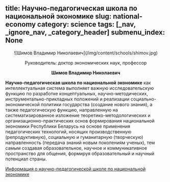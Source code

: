 title: Научно-педагогическая школа по национальной экономике
slug: national-economy
category: science
tags: [_nav, _ignore_nav, _category_header]
submenu_index: None
---

<center>
  ![Шимов Владимир Николаевич](/img/content/schools/shimov.jpg)
  
  Руководитель: доктор экономических наук, профессор
  
  __Шимов Владимир Николаевич__
</center>

__Научно-педагогическая школа по национальной экономике__ как интеллектуальная система выполняет важную исследовательскую функцию по разработке концептуальных, научно-методических, инструментально-прикладных положений и реализации социально-экономической политики государства (создание нового знания), а также педагогическую функцию, направленную на систематизированное изложение теоретико-методологических и организационно-практических основ формирования национальной экономики Республики Беларусь на основе применения педагогических технологий, носящих производственную (репродуктивную), социальную и гуманитарную (творческую) направленность (передача знаний новым поколениям ученых), тем самым создавая образовательное, научное и коммуникативное пространство для общения, формируя образовательный и научный потенциал страны.

[Информация о научно-педагогической школе по национальной экономике](/files/neconomics.pdf)
